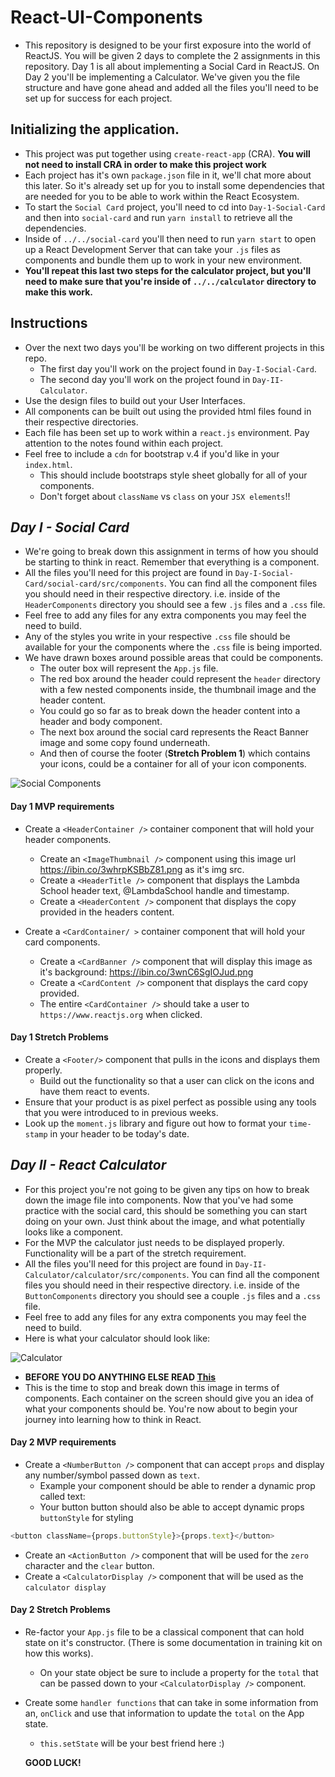 
# React-UI-Components

- This repository is designed to be your first exposure into the world of ReactJS. You will be given 2 days to complete the 2 assignments in this repository. Day 1 is all about implementing a Social Card in ReactJS. On Day 2 you'll be implementing a Calculator. We've given you the file structure and have gone ahead and added all the files you'll need to be set up for success for each project.

## Initializing the application.

- This project was put together using `create-react-app` (CRA). **You will not need to install CRA in order to make this project work**
- Each project has it's own `package.json` file in it, we'll chat more about this later. So it's already set up for you to install some dependencies that are needed for you to be able to work within the React Ecosystem.
- To start the `Social Card` project, you'll need to cd into `Day-1-Social-Card` and then into `social-card` and run `yarn install` to retrieve all the dependencies.
- Inside of `../../social-card` you'll then need to run `yarn start` to open up a React Development Server that can take your `.js` files as components and bundle them up to work in your new environment.
- **You'll repeat this last two steps for the calculator project, but you'll need to make sure that you're inside of `../../calculator` directory to make this work.**

## Instructions

- Over the next two days you'll be working on two different projects in this repo.
  - The first day you'll work on the project found in `Day-I-Social-Card`.
  - The second day you'll work on the project found in `Day-II-Calculator`.
- Use the design files to build out your User Interfaces.
- All components can be built out using the provided html files found in their respective directories.
- Each file has been set up to work within a `react.js` environment. Pay attention to the notes found within each project.
- Feel free to include a `cdn` for bootstrap v.4 if you'd like in your `index.html`.
  - This should include bootstraps style sheet globally for all of your components.
  - Don't forget about `className` vs `class` on your `JSX elements`!!

## _Day I - Social Card_

- We're going to break down this assignment in terms of how you should be starting to think in react. Remember that everything is a component.
- All the files you'll need for this project are found in `Day-I-Social-Card/social-card/src/components`. You can find all the component files you should need in their respective directory. i.e. inside of the `HeaderComponents` directory you should see a few `.js` files and a `.css` file.
- Feel free to add any files for any extra components you may feel the need to build.
- Any of the styles you write in your respective `.css` file should be available for your the components where the `.css` file is being imported.
- We have drawn boxes around possible areas that could be components.
  - The outer box will represent the `App.js` file.
  - The red box around the header could represent the `header` directory with a few nested components inside, the thumbnail image and the header content.
  - You could go so far as to break down the header content into a header and body component.
  - The next box around the social card represents the React Banner image and some copy found underneath.
  - And then of course the footer (**Stretch Problem 1**) which contains your icons, could be a container for all of your icon components.

![Social Components](sc-component-outline.png)

#### Day 1 MVP requirements

- Create a `<HeaderContainer />` container component that will hold your header components.

  - Create an `<ImageThumbnail />` component using this image url https://ibin.co/3whrpKSBbZ81.png as it's img src.
  - Create a `<HeaderTitle />` component that displays the Lambda School header text, @LambdaSchool handle and timestamp.
  - Create a `<HeaderContent />` component that displays the copy provided in the headers content.

- Create a `<CardContainer/ >` container component that will hold your card components.
  - Create a `<CardBanner />` component that will display this image as it's background: https://ibin.co/3wnC6SgIOJud.png
  - Create a `<CardContent />` component that displays the card copy provided.
  - The entire `<CardContainer />` should take a user to `https://www.reactjs.org` when clicked.

#### Day 1 Stretch Problems

- Create a `<Footer/>` component that pulls in the icons and displays them properly.
  - Build out the functionality so that a user can click on the icons and have them react to events.
- Ensure that your product is as pixel perfect as possible using any tools that you were introduced to in previous weeks.
- Look up the `moment.js` library and figure out how to format your `time-stamp` in your header to be today's date.

## _Day II - React Calculator_

- For this project you're not going to be given any tips on how to break down the image file into components. Now that you've had some practice with the social card, this should be something you can start doing on your own. Just think about the image, and what potentially looks like a component.
- For the MVP the calculator just needs to be displayed properly. Functionality will be a part of the stretch requirement.
- All the files you'll need for this project are found in `Day-II-Calculator/calculator/src/components`. You can find all the component files you should need in their respective directory. i.e. inside of the `ButtonComponents` directory you should see a couple `.js` files and a `.css` file.
- Feel free to add any files for any extra components you may feel the need to build.
- Here is what your calculator should look like:

![Calculator](calculator-component.png)

- **BEFORE YOU DO ANYTHING ELSE READ [This](https://reactjs.org/docs/thinking-in-react.html)**
- This is the time to stop and break down this image in terms of components. Each container on the screen should give you an idea of what your components should be. You're now about to begin your journey into learning how to think in React.

#### Day 2 MVP requirements

- Create a `<NumberButton />` component that can accept `props` and display any number/symbol passed down as `text`.
  - Example your component should be able to render a dynamic prop called text:
  - Your button button should also be able to accept dynamic props `buttonStyle` for styling

```js
<button className={props.buttonStyle}>{props.text}</button>
```

- Create an `<ActionButton />` component that will be used for the `zero` character and the `clear` button.
- Create a `<CalculatorDisplay />` component that will be used as the `calculator display`

#### Day 2 Stretch Problems

- Re-factor your `App.js` file to be a classical component that can hold state on it's constructor. (There is some documentation in training kit on how this works).
  - On your state object be sure to include a property for the `total` that can be passed down to your `<CalculatorDisplay />` component.
- Create some `handler functions` that can take in some information from an, `onClick` and use that information to update the `total` on the App state.

  - `this.setState` will be your best friend here :)

  **GOOD LUCK!**
